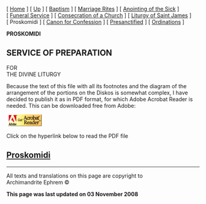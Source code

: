 \[ [Home](index.md) \] \[ [Up](eucholog.md) \]
\[ [Baptism](baptism.md) \] \[ [Marriage Rites](marriage.md) \]
\[ [Anointing of the Sick](anointin.md) \]
\[ [Funeral Service](funeral.md) \]
\[ [Consecration of a Church](dedic-int.md) \]
\[ [Liturgy of Saint James](lit-james.md) \] \[ Proskomidi \]
\[ [Canon for Confession](canon_for_confession.md) \]
\[ [Presanctified](presanctified.md) \]
\[ [Ordinations](ordinations.md) \]

**PROSKOMIDI**

## SERVICE OF PREPARATION  
FOR  
THE DIVINE LITURGY

Because the text of this file with all its footnotes and the diagram of
the arrangement of the portions on the Diskos is somewhat complex, I
have decided to publish it as in PDF format, for which Adobe Acrobat
Reader is needed. This can be downloaded free from Adobe:

 [![](getacro.gif)](http://www.adobe.com)

Click on the hyperlink below to read the PDF file

## [Proskomidi](Proskom02+notes+diag.pdf)

-----

All texts and translations on this page are copyright to  
Archimandrite Ephrem ©

**This page was last updated on 03 November 2008**

